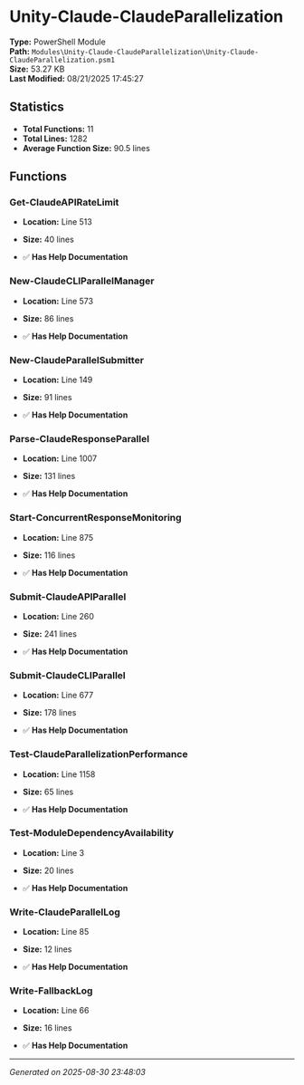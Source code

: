 # Unity-Claude-ClaudeParallelization

**Type:** PowerShell Module  
**Path:** `Modules\Unity-Claude-ClaudeParallelization\Unity-Claude-ClaudeParallelization.psm1`  
**Size:** 53.27 KB  
**Last Modified:** 08/21/2025 17:45:27  

## Statistics

- **Total Functions:** 11
- **Total Lines:** 1282
- **Average Function Size:** 90.5 lines

## Functions


### Get-ClaudeAPIRateLimit

- **Location:** Line 513
- **Size:** 40 lines

- ✅ **Has Help Documentation** 
### New-ClaudeCLIParallelManager

- **Location:** Line 573
- **Size:** 86 lines

- ✅ **Has Help Documentation** 
### New-ClaudeParallelSubmitter

- **Location:** Line 149
- **Size:** 91 lines

- ✅ **Has Help Documentation** 
### Parse-ClaudeResponseParallel

- **Location:** Line 1007
- **Size:** 131 lines

- ✅ **Has Help Documentation** 
### Start-ConcurrentResponseMonitoring

- **Location:** Line 875
- **Size:** 116 lines

- ✅ **Has Help Documentation** 
### Submit-ClaudeAPIParallel

- **Location:** Line 260
- **Size:** 241 lines

- ✅ **Has Help Documentation** 
### Submit-ClaudeCLIParallel

- **Location:** Line 677
- **Size:** 178 lines

- ✅ **Has Help Documentation** 
### Test-ClaudeParallelizationPerformance

- **Location:** Line 1158
- **Size:** 65 lines

- ✅ **Has Help Documentation** 
### Test-ModuleDependencyAvailability

- **Location:** Line 3
- **Size:** 20 lines

- ✅ **Has Help Documentation** 
### Write-ClaudeParallelLog

- **Location:** Line 85
- **Size:** 12 lines

- ✅ **Has Help Documentation** 
### Write-FallbackLog

- **Location:** Line 66
- **Size:** 16 lines

- ✅ **Has Help Documentation**

---
*Generated on 2025-08-30 23:48:03*
